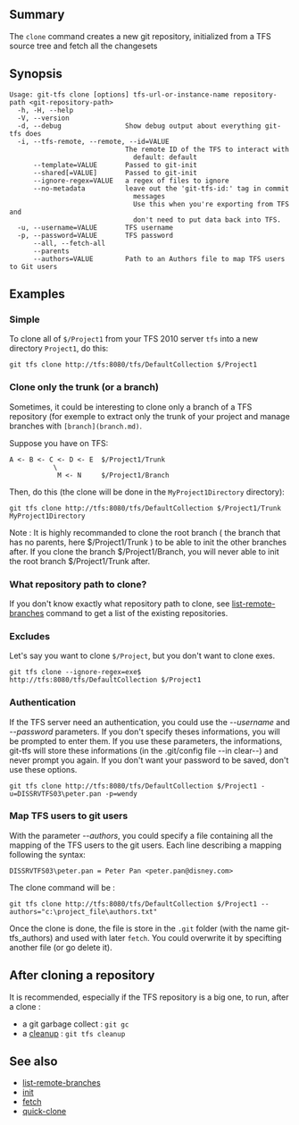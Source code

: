 ## Summary

The `clone` command creates a new git repository, initialized from
a TFS source tree and fetch all the changesets

## Synopsis

    Usage: git-tfs clone [options] tfs-url-or-instance-name repository-path <git-repository-path>
      -h, -H, --help
      -V, --version
      -d, --debug                Show debug output about everything git-tfs does
      -i, --tfs-remote, --remote, --id=VALUE
                                 The remote ID of the TFS to interact with
                                   default: default
          --template=VALUE       Passed to git-init
          --shared[=VALUE]       Passed to git-init
          --ignore-regex=VALUE   a regex of files to ignore
          --no-metadata          leave out the 'git-tfs-id:' tag in commit
                                   messages
                                   Use this when you're exporting from TFS and
                                   don't need to put data back into TFS.
      -u, --username=VALUE       TFS username
      -p, --password=VALUE       TFS password
          --all, --fetch-all
          --parents
          --authors=VALUE        Path to an Authors file to map TFS users to Git users
## Examples

### Simple

To clone all of `$/Project1` from your TFS 2010 server `tfs`
into a new directory `Project1`, do this:

    git tfs clone http://tfs:8080/tfs/DefaultCollection $/Project1

### Clone only the trunk (or a branch)
Sometimes, it could be interesting to clone only a branch of a TFS repository (for exemple to extract only the trunk of your project and manage branches with `[branch](branch.md)`. 

Suppose you have on TFS:

    A <- B <- C <- D <- E  $/Project1/Trunk
               \                              
                M <- N     $/Project1/Branch

Then, do this (the clone will be done in the `MyProject1Directory` directory):

    git tfs clone http://tfs:8080/tfs/DefaultCollection $/Project1/Trunk MyProject1Directory

Note : It is highly recommanded to clone the root branch ( the branch that has no parents, here $/Project1/Trunk ) to be able to init the other branches after.
If you clone the branch $/Project1/Branch, you will never able to init the root branch $/Project1/Trunk after.

### What repository path to clone?

If you don't know exactly what repository path to clone, see [list-remote-branches](list-remote-branches.md) command to get a list of the existing repositories.

### Excludes

Let's say you want to clone `$/Project`, but you don't want to
clone exes.

    git tfs clone --ignore-regex=exe$ http://tfs:8080/tfs/DefaultCollection $/Project1

### Authentication

If the TFS server need an authentication, you could use the _--username_ and _--password_ parameters. If you don't specify theses informations, you will be prompted to enter them. If you use these parameters, the informations, git-tfs will store these informations (in the .git/config file --in clear--) and never prompt you again. If you don't want your password to be saved, don't use these options.

    git tfs clone http://tfs:8080/tfs/DefaultCollection $/Project1 -u=DISSRVTFS03\peter.pan -p=wendy


### Map TFS users to git users

With the parameter _--authors_, you could specify a file containing all the mapping of the TFS users to the git users. Each line describing a mapping following the syntax:

    DISSRVTFS03\peter.pan = Peter Pan <peter.pan@disney.com>

The clone command will be :

    git tfs clone http://tfs:8080/tfs/DefaultCollection $/Project1 --authors="c:\project_file\authors.txt"

Once the clone is done, the file is store in the `.git` folder (with the name git-tfs_authors) and used with later `fetch`. You could overwrite it by specifting another file (or go delete it).


## After cloning a repository

It is recommended, especially if the TFS repository is a big one, to run, after a clone :
* a git garbage collect : `git gc`
* a [cleanup](cleanup.md) : `git tfs cleanup`

## See also

* [list-remote-branches](list-remote-branches.md)
* [init](init.md)
* [fetch](fetch.md)
* [quick-clone](quick-clone.md)
